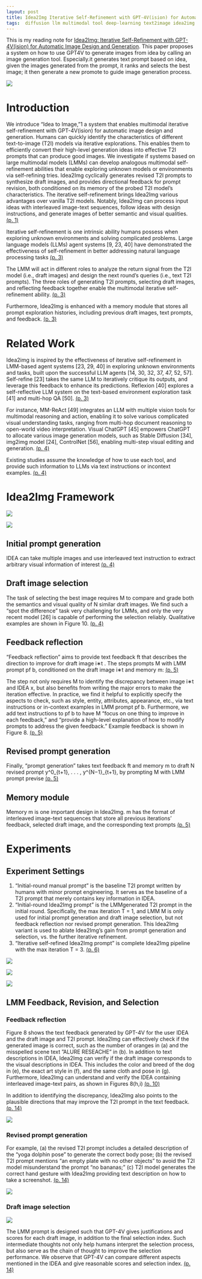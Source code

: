 ```yaml
---
layout: post
title: Idea2Img Iterative Self-Refinement with GPT-4V(ision) for Automatic Image Design and Generation
tags:  diffusion llm multimodal tool deep-learning text2image idea2img chatgpt llm-agent self-refine reflextion self-reflective mm-react stable-diffusion control-net feedback conversation
---
```


This is my reading note for [Idea2Img: Iterative Self-Refinement with GPT-4V(ision) for Automatic Image Design and Generation](https://idea2img.github.io/). This paper proposes a system on how to use GPT4V to generate images from idea by calling an image generation tool. Especially.it generates text prompt based on idea, given the images generated from the prompt, it ranks and selects the best image; it then generate a new promote to guide image generation process.

![](https://raw.githubusercontent.com/zhangtemplar/zhangtemplar.github.io/master/uPic/yangIdea2ImgIterativeSelfRefinement2023-1-x304-y175.png) 

# Introduction
We introduce “Idea to Image,”1 a system that enables multimodal iterative self-refinement with GPT-4V(ision) for automatic image design and generation. Humans can quickly identify the characteristics of different text-to-image (T2I) models via iterative explorations. This enables them to efficiently convert their high-level generation ideas into effective T2I prompts that can produce good images. We investigate if systems based on large multimodal models (LMMs) can develop analogous multimodal self-refinement abilities that enable exploring unknown models or environments via self-refining tries. Idea2Img cyclically generates revised T2I prompts to synthesize draft images, and provides directional feedback for prompt revision, both conditioned on its memory of the probed T2I model’s characteristics.  The iterative self-refinement brings Idea2Img various advantages over vanilla T2I models. Notably, Idea2Img can process input ideas with interleaved image-text sequences, follow ideas with design instructions, and generate images of better semantic and visual qualities. [(p. 1)](zotero://open-pdf/library/items/X54VBQ2I?page=1&annotation=XQ642AB2)

Iterative self-refinement is one intrinsic ability humans possess when exploring unknown environments and solving complicated problems. Large language models (LLMs) agent systems [9, 23, 40] have demonstrated the effectiveness of self-refinement in better addressing natural language processing tasks [(p. 3)](zotero://open-pdf/library/items/X54VBQ2I?page=3&annotation=G6FYQ8D2)

The LMM will act in different roles to analyze the return signal from the T2I model (i.e., draft images) and design the next round’s queries (i.e., text T2I prompts).  The three roles of generating T2I prompts, selecting draft images, and reflecting feedback together enable the multimodal iterative self-refinement ability. [(p. 3)](zotero://open-pdf/library/items/X54VBQ2I?page=3&annotation=MH6NWITY)

Furthermore, Idea2Img is enhanced with a memory module that stores all prompt exploration histories, including previous draft images, text prompts, and feedback. [(p. 3)](zotero://open-pdf/library/items/X54VBQ2I?page=3&annotation=MC4NB3GK)

# Related Work
Idea2img is inspired by the effectiveness of iterative self-refinement in LMM-based agent systems [23, 29, 40] in exploring unknown environments and tasks, built upon the successful LLM agents [14, 30, 32, 37, 47, 52, 57]. Self-refine [23] takes the same LLM to iteratively critique its outputs, and leverage this feedback to enhance its predictions. Reflexion [40] explores a self-reflective LLM system on the text-based environment exploration task [41] and multi-hop QA [50]. [(p. 3)](zotero://open-pdf/library/items/X54VBQ2I?page=3&annotation=SHC8LETC)

For instance, MM-ReAct [49] integrates an LLM with multiple vision tools for multimodal reasoning and action, enabling it to solve various complicated visual understanding tasks, ranging from multi-hop document reasoning to open-world video interpretation. Visual ChatGPT [45] empowers ChatGPT to allocate various image generation models, such as Stable Diffusion [34], img2img model [24], ControlNet [56], enabling multi-step visual editing and generation. [(p. 4)](zotero://open-pdf/library/items/X54VBQ2I?page=4&annotation=UWNNDPNF)

Existing studies assume the knowledge of how to use each tool, and provide such information to LLMs via text instructions or incontext examples. [(p. 4)](zotero://open-pdf/library/items/X54VBQ2I?page=4&annotation=DD9C3QCU)

# Idea2Img Framework
![](https://raw.githubusercontent.com/zhangtemplar/zhangtemplar.github.io/master/uPic/yangIdea2ImgIterativeSelfRefinement2023-2-x46-y167.png) 

![](https://raw.githubusercontent.com/zhangtemplar/zhangtemplar.github.io/master/uPic/yangIdea2ImgIterativeSelfRefinement2023-5-x43-y470.png) 

## Initial prompt generation
IDEA can take multiple images and use interleaved text instruction to extract arbitrary visual information of interest [(p. 4)](zotero://open-pdf/library/items/X54VBQ2I?page=4&annotation=CLEV2K7X)

## Draft image selection
The task of selecting the best image requires M to compare and grade both the semantics and visual quality of N similar draft images. We find such a “spot the difference” task very challenging for LMMs, and only the very recent model [26] is capable of performing the selection reliably.  Qualitative examples are shown in Figure 10. [(p. 4)](zotero://open-pdf/library/items/X54VBQ2I?page=4&annotation=TMRNHIJW)

## Feedback reflection
“Feedback reflection” aims to provide text feedback ft that describes the direction to improve for draft image i∗t .  The steps prompts M with LMM prompt pf b, conditioned on the draft image i∗t and memory m: [(p. 5)](zotero://open-pdf/library/items/X54VBQ2I?page=5&annotation=NG2G84X7)

The step not only requires M to identify the discrepancy between image i∗t and IDEA x, but also benefits from writing the major errors to make the iteration effective. In practice, we find it helpful to explicitly specify the aspects to check, such as style, entity, attributes, appearance, etc., via text instructions or in-context examples in LMM prompt pf b. Furthermore, we add text instructions to pf b to have M “focus on one thing to improve in each feedback,” and “provide a high-level explanation of how to modify prompts to address the given feedback.” Example feedback is shown in Figure 8. [(p. 5)](zotero://open-pdf/library/items/X54VBQ2I?page=5&annotation=L4CV7FYA)

## Revised prompt generation
Finally, “prompt generation” takes text feedback ft and memory m to draft N revised prompt  y^0_{t+1}, . . . , y^{N−1}_{t+1}, by prompting M with LMM prompt previse [(p. 5)](zotero://open-pdf/library/items/X54VBQ2I?page=5&annotation=CZYRADPV)

## Memory module
Memory m is one important design in Idea2Img. m has the format of interleaved image-text sequences that store all previous iterations’ feedback, selected draft image, and the corresponding text prompts [(p. 5)](zotero://open-pdf/library/items/X54VBQ2I?page=5&annotation=3BKW8HMV)

# Experiments
## Experiment Settings
1. “Initial-round manual prompt” is the baseline T2I prompt written by humans with minor prompt engineering. It serves as the baseline of a T2I prompt that merely contains key information in IDEA.
2. “Initial-round Idea2Img prompt” is the LMMgenerated T2I prompt in the initial round. Specifically, the max iteration T = 1, and LMM M is only used for initial prompt generation and draft image selection, but not feedback reflection nor revised prompt generation. This Idea2Img variant is used to ablate Idea2Img’s gain from prompt generation and selection, vs. the further iterative refinement.
3. “Iterative self-refined Idea2Img prompt” is complete Idea2Img pipeline with the max iteration T = 3. [(p. 6)](zotero://open-pdf/library/items/X54VBQ2I?page=6&annotation=SWCNTPMA)

![](https://raw.githubusercontent.com/zhangtemplar/zhangtemplar.github.io/master/uPic/yangIdea2ImgIterativeSelfRefinement2023-6-x43-y635.png) 

![](https://raw.githubusercontent.com/zhangtemplar/zhangtemplar.github.io/master/uPic/yangIdea2ImgIterativeSelfRefinement2023-6-x307-y475.png) 

![](https://raw.githubusercontent.com/zhangtemplar/zhangtemplar.github.io/master/uPic/yangIdea2ImgIterativeSelfRefinement2023-7-x44-y87.png) 

## LMM Feedback, Revision, and Selection
### Feedback reflection
Figure 8 shows the text feedback generated by GPT-4V for the user IDEA and the draft image and T2I prompt. Idea2Img can effectively check if the generated image is correct, such as the number of oranges in (a) and the misspelled scene text ”ALURE RESEACHE” in (b). In addition to text descriptions in IDEA, Idea2Img can verify if the draft image corresponds to the visual descriptions in IDEA. This includes the color and breed of the dog in (e), the exact art style in (f), and the same cloth and pose in (g). Furthermore, Idea2Img can understand and verify the IDEA containing interleaved image-text pairs, as shown in Figures 8(h,i) [(p. 10)](zotero://open-pdf/library/items/X54VBQ2I?page=10&annotation=ULG5UD9X)

In addition to identifying the discrepancy, Idea2Img also points to the plausible directions that may improve the T2I prompt in the text feedback. [(p. 14)](zotero://open-pdf/library/items/X54VBQ2I?page=14&annotation=6XL26L9X)

![](https://raw.githubusercontent.com/zhangtemplar/zhangtemplar.github.io/master/uPic/yangIdea2ImgIterativeSelfRefinement2023-11-x46-y72.png) 

### Revised prompt generation
For example, (a) the revised T2I prompt includes a detailed description of the “yoga dolphin pose” to generate the correct body pose; (b) the revised T2I prompt mentions “an empty plate with no other objects” to avoid the T2I model misunderstand the prompt “no bananas;” (c) T2I model generates the correct hand gesture with Idea2Img providing text description on how to take a screenshot. [(p. 14)](zotero://open-pdf/library/items/X54VBQ2I?page=14&annotation=Z9AQ6N44)

![](https://raw.githubusercontent.com/zhangtemplar/zhangtemplar.github.io/master/uPic/yangIdea2ImgIterativeSelfRefinement2023-12-x47-y82.png) 

### Draft image selection
![](https://raw.githubusercontent.com/zhangtemplar/zhangtemplar.github.io/master/uPic/yangIdea2ImgIterativeSelfRefinement2023-13-x46-y77.png) 

The LMM prompt is designed such that GPT-4V gives justifications and scores for each draft image, in addition to the final selection index. Such intermediate thoughts not only help humans interpret the selection process, but also serve as the chain of thought to improve the selection performance. We observe that GPT-4V can compare different aspects mentioned in the IDEA and give reasonable scores and selection index. [(p. 14)](zotero://open-pdf/library/items/X54VBQ2I?page=14&annotation=ZBFW5N3T)

